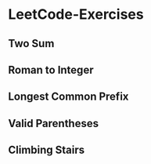 # LeetCode-Exercises

## Two Sum
## Roman to Integer
## Longest Common Prefix
## Valid Parentheses
## Climbing Stairs


